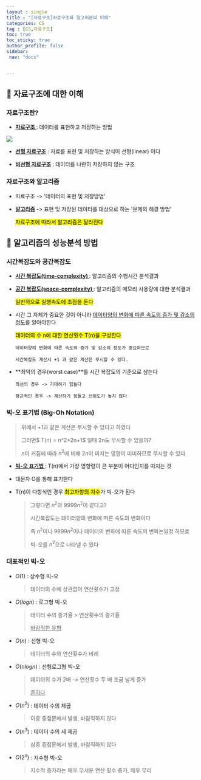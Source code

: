 ```yaml
---
layout : single
title : "[자료구조]자료구조와 알고리즘의 이해"
categories: CS
tag : [CS,자료구조] 
toc: true
toc_sticky: true
author_profile: false
sidebar:
 nav: "docs"


---
```


## :speech_balloon: 자료구조에 대한 이해

### 자료구조란?

- **<u>자료구조 </u>**: 데이터를 표현하고 저장하는 방법

![](https://img1.daumcdn.net/thumb/R800x0/?scode=mtistory2&fname=https%3A%2F%2Ft1.daumcdn.net%2Fcfile%2Ftistory%2F23493B3356E9549111)

- **<u>선형 자료구조</u>** : 자료를 표현 및 저장하는 방식이 선형(linear) 이다

- **<u>비선형 자료구조</u>** : 데이터를 나란히 저장하지 않는 구조 

### 자료구조와 알고리즘

- 자료구조 -> '데이터의 표현 및 저장방법'

- **<u>알고리즘</u>** -> 표현 및 저장된 데이터를 대상으로 하는 '문제의 해결 방법'
  
  <mark>자료구조에 따라서 알고리즘은 달라진다</mark>



## :speech_balloon: 알고리즘의 성능분석 방법

### 시간복잡도와 공간복잡도

- **<u>시간 복잡도(time-complexity) </u>**: 알고리즘의 수행시간 분석결과

- **<u>공간 복잡도(space-complexity) </u>**: 알고리즘의 메모리 사용량에 대한 분석결과
  
  <mark>일반적으로 실행속도에 초점을 둔다</mark> 

- 시간 그 자체가 중요한 것이 아니라 <u>데이터양의 변화에 따른 속도의 증가 및 감소의 정도</u>를 알아야한다 
  
  <mark>데이터의 수 n에 대한 연산횟수 T(n)을 구성한다</mark>
  
  `데이터양의 변화에 따른 속도의 증가 및 감소의 정도가 중요하므로`
  
   `시간복잡도 계산시 +1 과 같은 계산은 무시할 수 있다.`

- **최악의 경우(worst case)**를 시간 복잡도의 기준으로 삼는다
  
  `최선의 경우 -> 기대하기 힘들다`
  
  `평균적인 경우 -> 계산하기 힘들고 신뢰도가 높지 않다`

### 빅-오 표기법 (Big-Oh Notation)

> 위에서 +1과 같은 계산은 무시할 수 있다고 하였다 
> 
> 그러면$ T(n) = n^2+2n+1$ 일때 2n도 무시할 수 있을까?
> 
> $n$이 커짐에 따라 $n^2$에 비해 $2n$이 미치는 영향이 미미하므로 무시할 수 있다



- **<u>빅-오 표기법 </u>**: T(n)에서 가장 영향령이 큰 부분이 어디인지를 따지는 것

- 대문자 O를 통해 표기한다 

- T(n)이 다항식인 경우 <mark>최고차항의 차수</mark>가 빅-오가 된다
  
  > 그렇다면 $n^2$과 $9999n^2$이 같다고?
  > 
  > 시간복잡도는 데이터양의 변화에 따른 속도의 변화이다
  > 
  > 즉 $n^2$이나 $9999n^2$이나 데이터의 변화에 따른 속도의 변화는일정 하므로 
  > 
  > 빅-오를 $n^2$으로 나타낼 수 있다

### 대표적인 빅-오

- $O(1)$ : 상수형 빅-오
  
  > 데이터의 수에 상관없이 연산횟수가 고정

- $O(logn)$ : 로그형 빅-오
  
  > 데이터 수의 증가율 > 연산횟수의 증가율
  > 
  > <u>바람직한 유형</u>

- $O(n)$ : 선형 빅-오
  
  > 데이터의 수와 연산횟수가 비례

- $O(nlogn)$ : 선형로그형 빅-오
  
  > 데이터의 수가 2배 -> 연산횟수 두 배 조금 넘게 증가
  > 
  > <u>흔하다</u>

- $O(n^2)$ : 데이터 수의 제곱
  
  > 이중 중첩문에서 발생, 바람직하지 않다

- $O(n^3)$ : 데이터 수의 세 제곱
  
  > 삼중 중첩문에서 발생, 바람직하지 않다

- $O(2^n)$ : 지수형 빅-오
  
  > 지수적 증가라는 매우 무서운 연산 횟수 증가, 매우 무리 




